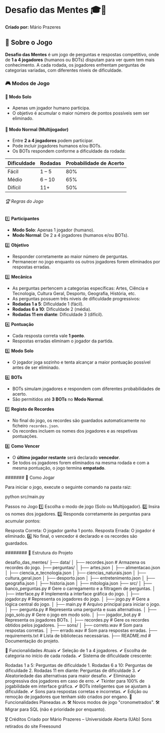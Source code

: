 # Desafio das Mentes 🎓🧠

**Criado por:** Mário Prazeres  

## 📌 Sobre o Jogo  

**Desafio das Mentes** é um jogo de perguntas e respostas competitivo, onde de **1 a 4 jogadores** (humanos ou BOTs) disputam para ver quem tem mais conhecimento. A cada rodada, os jogadores enfrentam perguntas de categorias variadas, com diferentes níveis de dificuldade.

### 🎮 Modos de Jogo  

#### 🔹 **Modo Solo**
- Apenas um jogador humano participa.  
- O objetivo é acumular o maior número de pontos possíveis sem ser eliminado.  

#### 🔹 **Modo Normal (Multijogador)**  
- Entre **2 a 4 jogadores** podem participar.  
- Pode incluir jogadores humanos e/ou BOTs.  
- Os BOTs respondem conforme a dificuldade da rodada:  

| Dificuldade | Rodadas  | Probabilidade de Acerto |
|------------|----------|------------------------|
| Fácil      | 1 – 5    | 80%                    |
| Médio      | 6 – 10   | 65%                    |
| Difícil    | 11+      | 50%                    |

###### 🏆 Regras do Jogo  

1️⃣ **Participantes**  
- **Modo Solo**: Apenas 1 jogador (humano).  
- **Modo Normal**: De 2 a 4 jogadores (humanos e/ou BOTs).  

2️⃣ **Objetivo**  
- Responder corretamente ao maior número de perguntas.  
- Permanecer no jogo enquanto os outros jogadores forem eliminados por respostas erradas.  

3️⃣ **Mecânica**  
- As perguntas pertencem a categorias específicas: Artes, Ciência e Tecnologia, Cultura Geral, Desporto, Geografia, História, etc.  
- As perguntas possuem três níveis de dificuldade progressivos:  
- **Rodadas 1 a 5**: Dificuldade 1 (fácil).  
- **Rodadas 6 a 10**: Dificuldade 2 (média).  
- **Rodadas 11 em diante**: Dificuldade 3 (difícil).  

4️⃣ **Pontuação**  
- Cada resposta correta vale **1 ponto**.  
- Respostas erradas eliminam o jogador da partida.  

5️⃣ **Modo Solo**  
- O jogador joga sozinho e tenta alcançar a maior pontuação possível antes de ser eliminado.  

6️⃣ **BOTs**  
- BOTs simulam jogadores e respondem com diferentes probabilidades de acerto.  
- São permitidos até **3 BOTs** no **Modo Normal**.  

7️⃣ **Registo de Recordes**  
- No final do jogo, os recordes são guardados automaticamente no ficheiro `recordes.json`.
- Os recordes incluem os nomes dos jogadores e as respetivas pontuações.  

8️⃣ **Como Vencer**  
- O **último jogador restante** será declarado **vencedor**.  
- Se todos os jogadores forem eliminados na mesma rodada e com a mesma pontuação, o jogo termina **empatado**.  

####### 🚀 Como Jogar  

Para iniciar o jogo, execute o seguinte comando na pasta raiz:

python src/main.py

Passos no Jogo
1️⃣ Escolha o modo de jogo (Solo ou Multijogador).
2️⃣ Insira os nomes dos jogadores.
3️⃣ Responda corretamente às perguntas para acumular pontos:

Resposta Correta: O jogador ganha 1 ponto.
Resposta Errada: O jogador é eliminado.
4️⃣ No final, o vencedor é declarado e os recordes são guardados.

######## 📂 Estrutura do Projeto

desafio_das_mentes/
├── data/
│   ├── recordes.json       # Armazena os recordes do jogo.
├── perguntas/
│   ├── artes.json
│   ├── alimentacao.json
│   ├── ciencia_e_tecnologia.json
│   ├── ciencias_naturais.json
│   ├── cultura_geral.json
│   ├── desporto.json
│   ├── entretenimento.json
│   ├── geografia.json
│   ├── historia.json
│   ├── mitologia.json
├── src/
│   ├── banco_perguntas.py   # Gere o carregamento e a filtragem de perguntas.
│   ├── interface.py         # Implementa a interface gráfica do jogo.
│   ├── jogador.py           # Representa os jogadores do jogo.
│   ├── jogo.py              # Gere a lógica central do jogo.
│   ├── main.py              # Arquivo principal para iniciar o jogo.
│   ├── pergunta.py          # Representa uma pergunta e suas alternativas.
│   ├── jogo_solo.py         # Gere o jogo em modo solo.
│   ├── jogador_bot.py       # Representa os jogadores BOTs.
│   ├── recordes.py          # Gere os recordes obtidos pelos jogadores.
├── sons/
│   ├── correto.wav          # Som para respostas corretas.
│   ├── errado.wav           # Som para respostas erradas.
├── requirements.txt         # Lista de bibliotecas necessárias.
├── README.md                # Documentação do projeto.


📌 Funcionalidades Atuais
✔ Seleção de 1 a 4 jogadores.
✔ Escolha de categoria no início de cada rodada.
✔ Sistema de dificuldade crescente:

Rodadas 1 a 5: Perguntas de dificuldade 1.
Rodadas 6 a 10: Perguntas de dificuldade 2.
Rodadas 11 em diante: Perguntas de dificuldade 3.
✔ Aleatoriedade das alternativas para maior desafio.
✔ Eliminação progressiva dos jogadores em caso de erro.
✔ Tkinter para 100% de jogabilidade em interface gráfica.
✔ BOTs inteligentes que se ajustam à dificuldade.
✔ Sons para respostas corretas e incorretas.
✔ Edição ou remoção de jogadores que tenham sido criados por engano.
📌 Funcionalidades Planeadas 🔜
🛠️ Novos modos de jogo "cronometrados".
🛠️ Migrar para SQL (não é prioridade por enquanto).

🎖 Créditos
Criado por Mário Prazeres – Universidade Aberta (UAb)
Sons retirados do site Freesound
